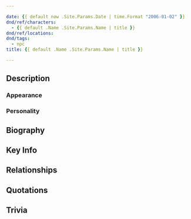```yaml
---

date: {{ default now .Site.Params.Date | time.Format "2006-01-02" }}
dnd/ref/characters:
  - {{ default .Name .Site.Params.Name | title }}
dnd/ref/locations:
dnd/tags:
  - npc
title: {{ default .Name .Site.Params.Name | title }}

---
```


## Description

### Appearance

### Personality

## Biography

## Key Info

## Relationships

## Quotations

## Trivia
